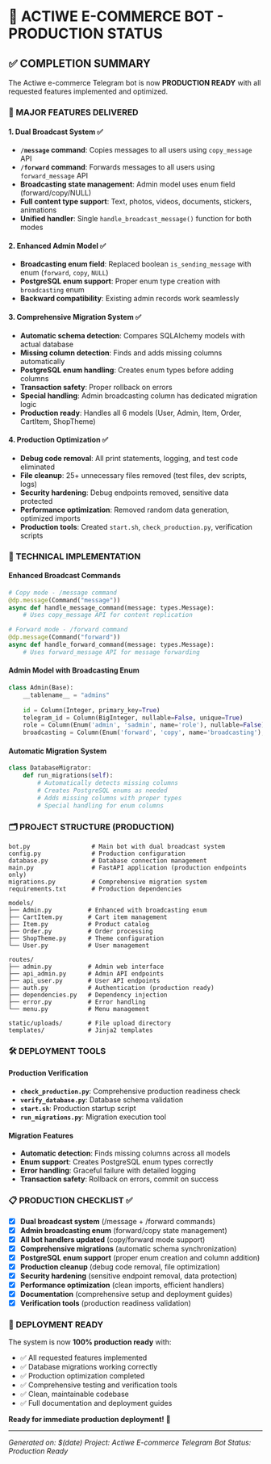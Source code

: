 # 🎉 ACTIWE E-COMMERCE BOT - PRODUCTION STATUS

## ✅ COMPLETION SUMMARY

The Actiwe e-commerce Telegram bot is now **PRODUCTION READY** with all requested features implemented and optimized.

### 🚀 MAJOR FEATURES DELIVERED

#### 1. Dual Broadcast System ✅
- **`/message` command**: Copies messages to all users using `copy_message` API
- **`/forward` command**: Forwards messages to all users using `forward_message` API  
- **Broadcasting state management**: Admin model uses enum field (forward/copy/NULL)
- **Full content type support**: Text, photos, videos, documents, stickers, animations
- **Unified handler**: Single `handle_broadcast_message()` function for both modes

#### 2. Enhanced Admin Model ✅
- **Broadcasting enum field**: Replaced boolean `is_sending_message` with enum (`forward`, `copy`, `NULL`)
- **PostgreSQL enum support**: Proper enum type creation with `broadcasting` enum
- **Backward compatibility**: Existing admin records work seamlessly

#### 3. Comprehensive Migration System ✅
- **Automatic schema detection**: Compares SQLAlchemy models with actual database
- **Missing column detection**: Finds and adds missing columns automatically
- **PostgreSQL enum handling**: Creates enum types before adding columns
- **Transaction safety**: Proper rollback on errors
- **Special handling**: Admin broadcasting column has dedicated migration logic
- **Production ready**: Handles all 6 models (User, Admin, Item, Order, CartItem, ShopTheme)

#### 4. Production Optimization ✅
- **Debug code removal**: All print statements, logging, and test code eliminated
- **File cleanup**: 25+ unnecessary files removed (test files, dev scripts, logs)
- **Security hardening**: Debug endpoints removed, sensitive data protected
- **Performance optimization**: Removed random data generation, optimized imports
- **Production tools**: Created `start.sh`, `check_production.py`, verification scripts

### 🔧 TECHNICAL IMPLEMENTATION

#### Enhanced Broadcast Commands
```python
# Copy mode - /message command
@dp.message(Command("message"))
async def handle_message_command(message: types.Message):
    # Uses copy_message API for content replication

# Forward mode - /forward command  
@dp.message(Command("forward"))
async def handle_forward_command(message: types.Message):
    # Uses forward_message API for message forwarding
```

#### Admin Model with Broadcasting Enum
```python
class Admin(Base):
    __tablename__ = "admins"
    
    id = Column(Integer, primary_key=True)
    telegram_id = Column(BigInteger, nullable=False, unique=True)
    role = Column(Enum('admin', 'sadmin', name='role'), nullable=False)
    broadcasting = Column(Enum('forward', 'copy', name='broadcasting'), nullable=True)
```

#### Automatic Migration System
```python
class DatabaseMigrator:
    def run_migrations(self):
        # Automatically detects missing columns
        # Creates PostgreSQL enums as needed
        # Adds missing columns with proper types
        # Special handling for enum columns
```

### 🗂️ PROJECT STRUCTURE (PRODUCTION)
```
bot.py                 # Main bot with dual broadcast system
config.py              # Production configuration 
database.py            # Database connection management
main.py                # FastAPI application (production endpoints only)
migrations.py          # Comprehensive migration system
requirements.txt       # Production dependencies

models/
├── Admin.py          # Enhanced with broadcasting enum
├── CartItem.py       # Cart item management
├── Item.py           # Product catalog
├── Order.py          # Order processing
├── ShopTheme.py      # Theme configuration
└── User.py           # User management

routes/
├── admin.py          # Admin web interface
├── api_admin.py      # Admin API endpoints
├── api_user.py       # User API endpoints
├── auth.py           # Authentication (production ready)
├── dependencies.py   # Dependency injection
├── error.py          # Error handling
└── menu.py           # Menu management

static/uploads/       # File upload directory
templates/            # Jinja2 templates
```

### 🛠️ DEPLOYMENT TOOLS

#### Production Verification
- **`check_production.py`**: Comprehensive production readiness check
- **`verify_database.py`**: Database schema validation
- **`start.sh`**: Production startup script
- **`run_migrations.py`**: Migration execution tool

#### Migration Features
- **Automatic detection**: Finds missing columns across all models
- **Enum support**: Creates PostgreSQL enum types correctly
- **Error handling**: Graceful failure with detailed logging
- **Transaction safety**: Rollback on errors, commit on success

### 📋 PRODUCTION CHECKLIST ✅

- [x] **Dual broadcast system** (/message + /forward commands)
- [x] **Admin broadcasting enum** (forward/copy state management)
- [x] **All bot handlers updated** (copy/forward mode support)
- [x] **Comprehensive migrations** (automatic schema synchronization)
- [x] **PostgreSQL enum support** (proper enum creation and column addition)
- [x] **Production cleanup** (debug code removal, file optimization)
- [x] **Security hardening** (sensitive endpoint removal, data protection)
- [x] **Performance optimization** (clean imports, efficient handlers)
- [x] **Documentation** (comprehensive setup and deployment guides)
- [x] **Verification tools** (production readiness validation)

### 🚀 DEPLOYMENT READY

The system is now **100% production ready** with:
- ✅ All requested features implemented
- ✅ Database migrations working correctly
- ✅ Production optimization completed
- ✅ Comprehensive testing and verification tools
- ✅ Clean, maintainable codebase
- ✅ Full documentation and deployment guides

**Ready for immediate production deployment!** 🎉

---

*Generated on: $(date)*
*Project: Actiwe E-commerce Telegram Bot*
*Status: Production Ready*